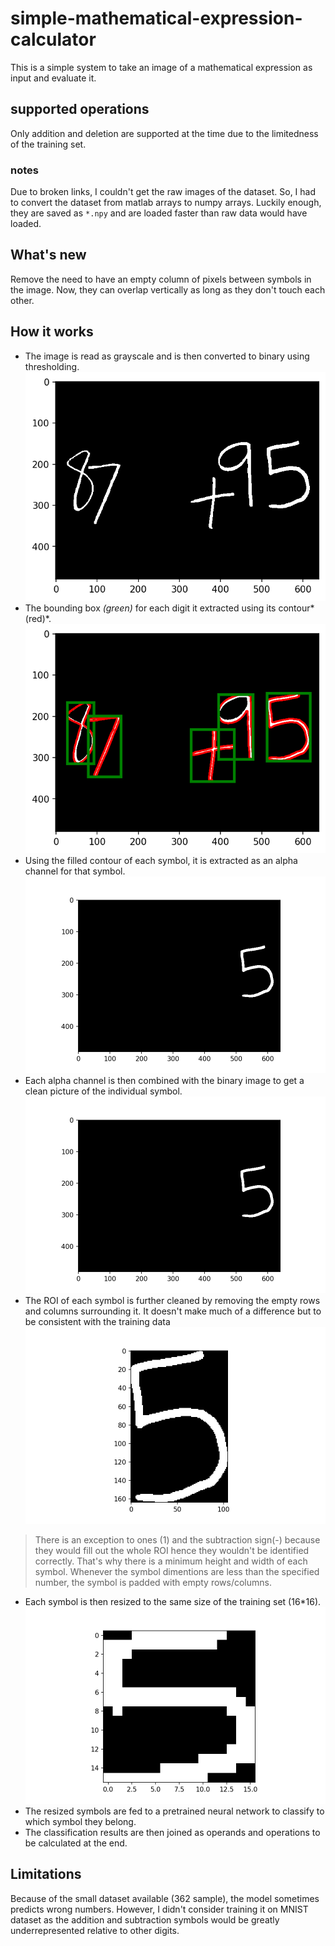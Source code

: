# simple-mathematical-expression-calculator

This is a simple system to take an image of a mathematical expression as input and evaluate it.

## supported operations
Only addition and deletion are supported at the time due to the limitedness of the training set.

### notes
Due to broken links, I couldn't get the raw images of the dataset. So, I had to convert the dataset from matlab arrays to numpy arrays. Luckily enough, they are saved as `*.npy` and are loaded faster than raw data would have loaded.
## What's new
Remove the need to have an empty column of pixels between symbols in the image.
Now, they can overlap vertically as long as they don't touch each other.
## How it works
* The image is read as grayscale and is then converted to binary using thresholding.
![](images/binary_image.png "binary image")
* The bounding box *(green)* for each digit it extracted using its contour*(red)*.
![](images/bounding_boxes.png "Bounding boxes")
* Using the filled contour of each symbol, it is extracted as an alpha channel for that symbol. 
![](gifs/alpha.gif "Alpha channels")
* Each alpha channel is then combined with the binary image to get a clean picture of the individual symbol. 
![](gifs/symbol.gif "Symbols")
* The ROI of each symbol is further cleaned by removing the empty rows and columns surrounding it. It doesn't make much of a difference but to be consistent with the training data
![](gifs/symbol_roi.gif "ROI of symbols")
>There is an exception to ones (1) and the subtraction sign(-) because they would fill out the whole ROI hence they wouldn't be identified correctly. That's why there is a minimum height and width of each symbol. Whenever the symbol dimentions are less than the specified number, the symbol is padded with empty rows/columns.
* Each symbol is then resized to the same size of the training set (16*16).
![](gifs/resized.gif "Resized symbols")
* The resized symbols are fed to a pretrained neural network to classify to which symbol they belong.
* The classification results are then joined as operands and operations to be calculated at the end.

## Limitations
Because of the small dataset available (362 sample), the model sometimes predicts wrong numbers. However, I didn't consider training it on MNIST dataset as the addition and subtraction symbols would be greatly underrepresented relative to other digits.

